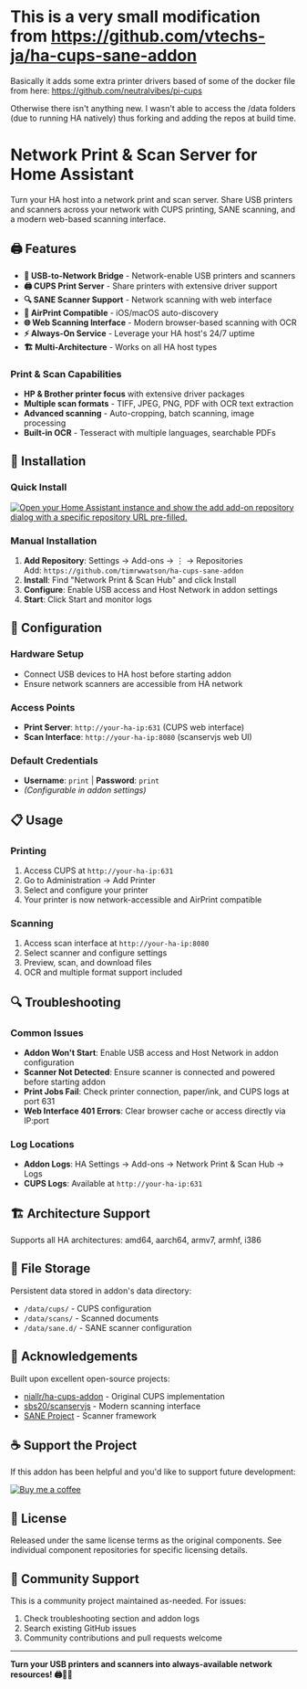 # This is a very small modification from https://github.com/vtechs-ja/ha-cups-sane-addon 
Basically it adds some extra printer drivers based of some of the docker file from here: https://github.com/neutralvibes/pi-cups

Otherwise there isn't anything new. I wasn't able to access the /data folders (due to running HA natively) thus forking and adding the repos at build time. 


# Network Print & Scan Server for Home Assistant

Turn your HA host into a network print and scan server. Share USB printers and scanners across your network with CUPS printing, SANE scanning, and a modern web-based scanning interface.

## 🖨️ **Features**

- **🔌 USB-to-Network Bridge** - Network-enable USB printers and scanners
- **🖨️ CUPS Print Server** - Share printers with extensive driver support
- **🔍 SANE Scanner Support** - Network scanning with web interface
- **📱 AirPrint Compatible** - iOS/macOS auto-discovery
- **🌐 Web Scanning Interface** - Modern browser-based scanning with OCR
- **⚡ Always-On Service** - Leverage your HA host's 24/7 uptime
- **🏗️ Multi-Architecture** - Works on all HA host types

### Print & Scan Capabilities
- **HP & Brother printer focus** with extensive driver packages
- **Multiple scan formats** - TIFF, JPEG, PNG, PDF with OCR text extraction
- **Advanced scanning** - Auto-cropping, batch scanning, image processing
- **Built-in OCR** - Tesseract with multiple languages, searchable PDFs

## 🚀 **Installation**

### Quick Install
[![Open your Home Assistant instance and show the add add-on repository dialog with a specific repository URL pre-filled.](https://my.home-assistant.io/badges/supervisor_add_addon_repository.svg)](https://my.home-assistant.io/redirect/supervisor_add_addon_repository/?repository_url=https%3A%2F%2Fgithub.com%2Ftimrwwatson%2Fha-cups-sane-addon)

### Manual Installation
1. **Add Repository**: Settings → Add-ons → ⋮ → Repositories  
   Add: `https://github.com/timrwwatson/ha-cups-sane-addon`
2. **Install**: Find "Network Print & Scan Hub" and click Install
3. **Configure**: Enable USB access and Host Network in addon settings
4. **Start**: Click Start and monitor logs

## 🔧 **Configuration**

### Hardware Setup
- Connect USB devices to HA host before starting addon
- Ensure network scanners are accessible from HA network

### Access Points
- **Print Server**: `http://your-ha-ip:631` (CUPS web interface)
- **Scan Interface**: `http://your-ha-ip:8080` (scanservjs web UI)

### Default Credentials
- **Username**: `print` | **Password**: `print`
- *(Configurable in addon settings)*

## 📋 **Usage**

### Printing
1. Access CUPS at `http://your-ha-ip:631`
2. Go to Administration → Add Printer
3. Select and configure your printer
4. Your printer is now network-accessible and AirPrint compatible

### Scanning
1. Access scan interface at `http://your-ha-ip:8080`
2. Select scanner and configure settings
3. Preview, scan, and download files
4. OCR and multiple format support included

## 🔍 **Troubleshooting**

### Common Issues
- **Addon Won't Start**: Enable USB access and Host Network in addon configuration
- **Scanner Not Detected**: Ensure scanner is connected and powered before starting addon
- **Print Jobs Fail**: Check printer connection, paper/ink, and CUPS logs at port 631
- **Web Interface 401 Errors**: Clear browser cache or access directly via IP:port

### Log Locations
- **Addon Logs**: HA Settings → Add-ons → Network Print & Scan Hub → Logs
- **CUPS Logs**: Available at `http://your-ha-ip:631`

## 🏗️ **Architecture Support**

Supports all HA architectures: amd64, aarch64, armv7, armhf, i386

## 📁 **File Storage**

Persistent data stored in addon's data directory:
- `/data/cups/` - CUPS configuration
- `/data/scans/` - Scanned documents
- `/data/sane.d/` - SANE scanner configuration

## 🤝 **Acknowledgements**

Built upon excellent open-source projects:
- [niallr/ha-cups-addon](https://github.com/niallr/ha-cups-addon) - Original CUPS implementation
- [sbs20/scanservjs](https://github.com/sbs20/scanservjs) - Modern scanning interface
- [SANE Project](http://www.sane-project.org/) - Scanner framework

## ☕ **Support the Project**

If this addon has been helpful and you'd like to support future development:

[![Buy me a coffee](https://img.shields.io/badge/Buy%20me%20a%20coffee-PayPal-blue.svg?style=for-the-badge&logo=paypal)](https://paypal.me/vtechjm)

## 📄 **License**

Released under the same license terms as the original components. See individual component repositories for specific licensing details.

## 🐛 **Community Support**

This is a community project maintained as-needed. For issues:
1. Check troubleshooting section and addon logs
2. Search existing GitHub issues
3. Community contributions and pull requests welcome

---

**Turn your USB printers and scanners into always-available network resources! 🖨️📄✨**

